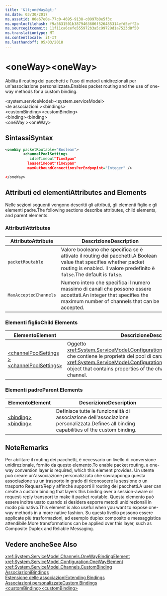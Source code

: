 ```yaml
---
title: '&lt;oneWay&gt;'
ms.date: 03/30/2017
ms.assetid: 00e67e0e-77c0-4695-9138-c0997b0e5f3c
ms.openlocfilehash: f9a5631501b3879463606f526485314efd5eff2b
ms.sourcegitcommit: 11f11ca6cefe555972b3a5c99729d1a7523d8f50
ms.translationtype: MT
ms.contentlocale: it-IT
ms.lasthandoff: 05/03/2018
---
```

# <a name="ltonewaygt"></a><span data-ttu-id="b3d90-102">&lt;oneWay&gt;</span><span class="sxs-lookup"><span data-stu-id="b3d90-102">&lt;oneWay&gt;</span></span>
<span data-ttu-id="b3d90-103">Abilita il routing dei pacchetti e l'uso di metodi unidirezionali per un'associazione personalizzata.</span><span class="sxs-lookup"><span data-stu-id="b3d90-103">Enables packet routing and the use of one-way methods for a custom binding.</span></span>  
  
 <span data-ttu-id="b3d90-104">\<system.serviceModel></span><span class="sxs-lookup"><span data-stu-id="b3d90-104">\<system.serviceModel></span></span>  
<span data-ttu-id="b3d90-105">\<le associazioni ></span><span class="sxs-lookup"><span data-stu-id="b3d90-105">\<bindings></span></span>  
<span data-ttu-id="b3d90-106">\<customBinding></span><span class="sxs-lookup"><span data-stu-id="b3d90-106">\<customBinding></span></span>  
<span data-ttu-id="b3d90-107">\<binding></span><span class="sxs-lookup"><span data-stu-id="b3d90-107">\<binding></span></span>  
<span data-ttu-id="b3d90-108">\<oneWay ></span><span class="sxs-lookup"><span data-stu-id="b3d90-108">\<oneWay></span></span>  
  
## <a name="syntax"></a><span data-ttu-id="b3d90-109">Sintassi</span><span class="sxs-lookup"><span data-stu-id="b3d90-109">Syntax</span></span>  
  
```xml  
<oneWay packetRoutable="Boolean">  
        <channelPoolSettings  
           idleTimeout"TimeSpan"  
          leaseTimeout"TimeSpan"  
          maxOutboundConnectionsPerEndpopint="Integer" />  
```  
  
```xml  
</oneWay>  
```  
  
## <a name="attributes-and-elements"></a><span data-ttu-id="b3d90-110">Attributi ed elementi</span><span class="sxs-lookup"><span data-stu-id="b3d90-110">Attributes and Elements</span></span>  
 <span data-ttu-id="b3d90-111">Nelle sezioni seguenti vengono descritti gli attributi, gli elementi figlio e gli elementi padre.</span><span class="sxs-lookup"><span data-stu-id="b3d90-111">The following sections describe attributes, child elements, and parent elements.</span></span>  
  
### <a name="attributes"></a><span data-ttu-id="b3d90-112">Attributi</span><span class="sxs-lookup"><span data-stu-id="b3d90-112">Attributes</span></span>  
  
|<span data-ttu-id="b3d90-113">Attributo</span><span class="sxs-lookup"><span data-stu-id="b3d90-113">Attribute</span></span>|<span data-ttu-id="b3d90-114">Descrizione</span><span class="sxs-lookup"><span data-stu-id="b3d90-114">Description</span></span>|  
|---------------|-----------------|  
|`packetRoutable`|<span data-ttu-id="b3d90-115">Valore booleano che specifica se è attivato il routing dei pacchetti.</span><span class="sxs-lookup"><span data-stu-id="b3d90-115">A Boolean value that specifies whether packet routing is enabled.</span></span> <span data-ttu-id="b3d90-116">Il valore predefinito è `false`.</span><span class="sxs-lookup"><span data-stu-id="b3d90-116">The default is `false`.</span></span>|  
|`MaxAcceptedChannels`|<span data-ttu-id="b3d90-117">Numero intero che specifica il numero massimo di canali che possono essere accettati.</span><span class="sxs-lookup"><span data-stu-id="b3d90-117">An integer that specifies the maximum number of channels that can be accepted.</span></span>|  
  
### <a name="child-elements"></a><span data-ttu-id="b3d90-118">Elementi figlio</span><span class="sxs-lookup"><span data-stu-id="b3d90-118">Child Elements</span></span>  
  
|<span data-ttu-id="b3d90-119">Elemento</span><span class="sxs-lookup"><span data-stu-id="b3d90-119">Element</span></span>|<span data-ttu-id="b3d90-120">Descrizione</span><span class="sxs-lookup"><span data-stu-id="b3d90-120">Description</span></span>|  
|-------------|-----------------|  
|[<span data-ttu-id="b3d90-121">\<channelPoolSettings ></span><span class="sxs-lookup"><span data-stu-id="b3d90-121">\<channelPoolSettings></span></span>](../../../../../docs/framework/configure-apps/file-schema/wcf/channelpoolsettings.md)|<span data-ttu-id="b3d90-122">Oggetto <xref:System.ServiceModel.Configuration.ChannelPoolSettingsElement> che contiene le proprietà del pool di canali per il canale corrente.</span><span class="sxs-lookup"><span data-stu-id="b3d90-122">A <xref:System.ServiceModel.Configuration.ChannelPoolSettingsElement> object that contains properties of the channel pool for the current channel.</span></span>|  
  
### <a name="parent-elements"></a><span data-ttu-id="b3d90-123">Elementi padre</span><span class="sxs-lookup"><span data-stu-id="b3d90-123">Parent Elements</span></span>  
  
|<span data-ttu-id="b3d90-124">Elemento</span><span class="sxs-lookup"><span data-stu-id="b3d90-124">Element</span></span>|<span data-ttu-id="b3d90-125">Descrizione</span><span class="sxs-lookup"><span data-stu-id="b3d90-125">Description</span></span>|  
|-------------|-----------------|  
|[<span data-ttu-id="b3d90-126">\<binding></span><span class="sxs-lookup"><span data-stu-id="b3d90-126">\<binding></span></span>](../../../../../docs/framework/misc/binding.md)|<span data-ttu-id="b3d90-127">Definisce tutte le funzionalità di associazione dell'associazione personalizzata.</span><span class="sxs-lookup"><span data-stu-id="b3d90-127">Defines all binding capabilities of the custom binding.</span></span>|  
  
## <a name="remarks"></a><span data-ttu-id="b3d90-128">Note</span><span class="sxs-lookup"><span data-stu-id="b3d90-128">Remarks</span></span>  
 <span data-ttu-id="b3d90-129">Per abilitare il routing dei pacchetti, è necessario un livello di conversione unidirezionale, fornito da questo elemento.</span><span class="sxs-lookup"><span data-stu-id="b3d90-129">To enable packet routing, a one-way conversion layer is required, which this element provides.</span></span> <span data-ttu-id="b3d90-130">Un utente può creare un'associazione personalizzata che sovrapponga questa associazione su un trasporto in grado di riconoscere la sessione o un trasporto Request/Reply affinché supporti il routing dei pacchetti.</span><span class="sxs-lookup"><span data-stu-id="b3d90-130">A user can create a custom binding that layers this binding over a session-aware or request-reply transport to make it packet routable.</span></span> <span data-ttu-id="b3d90-131">Questa elemento può essere inoltre usato quando si desidera esporre metodi unidirezionali in modo più nativo.</span><span class="sxs-lookup"><span data-stu-id="b3d90-131">This element is also useful when you want to expose one-way methods in a more native fashion.</span></span> <span data-ttu-id="b3d90-132">Su questo livello possono essere applicate più trasformazioni, ad esempio duplex composito e messaggistica attendibile.</span><span class="sxs-lookup"><span data-stu-id="b3d90-132">More transformations can be applied over this layer, such as Composite Duplex and Reliable Messaging.</span></span>  
  
## <a name="see-also"></a><span data-ttu-id="b3d90-133">Vedere anche</span><span class="sxs-lookup"><span data-stu-id="b3d90-133">See Also</span></span>  
 <xref:System.ServiceModel.Channels.OneWayBindingElement>  
 <xref:System.ServiceModel.Configuration.OneWayElement>  
 <xref:System.ServiceModel.Channels.CustomBinding>  
 [<span data-ttu-id="b3d90-134">Associazioni</span><span class="sxs-lookup"><span data-stu-id="b3d90-134">Bindings</span></span>](../../../../../docs/framework/wcf/bindings.md)  
 [<span data-ttu-id="b3d90-135">Estensione delle associazioni</span><span class="sxs-lookup"><span data-stu-id="b3d90-135">Extending Bindings</span></span>](../../../../../docs/framework/wcf/extending/extending-bindings.md)  
 [<span data-ttu-id="b3d90-136">Associazioni personalizzate</span><span class="sxs-lookup"><span data-stu-id="b3d90-136">Custom Bindings</span></span>](../../../../../docs/framework/wcf/extending/custom-bindings.md)  
 [<span data-ttu-id="b3d90-137">\<customBinding></span><span class="sxs-lookup"><span data-stu-id="b3d90-137">\<customBinding></span></span>](../../../../../docs/framework/configure-apps/file-schema/wcf/custombinding.md)
